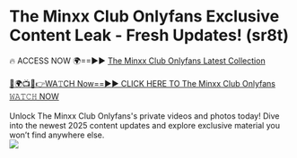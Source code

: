 # The Minxx Club Onlyfans Exclusive Content Leak - Fresh Updates! (sr8t)

🔥 ACCESS NOW 🌍==►► <a href="https://tinyurl.com/kvy9nzfs" rel="nofollow">The Minxx Club Onlyfans Latest Collection</a>
<br><br>
[🔴🌍📺📱👉WA𝚃CH Now==►► CLICK HERE TO The Minxx Club Onlyfans 𝚆𝙰𝚃𝙲𝙷 NOW](https://tinyurl.com/kvy9nzfs)
<br><br>
Unlock The Minxx Club Onlyfans's private videos and photos today! Dive into the newest 2025 content updates and explore exclusive material you won’t find anywhere else.
<br>
<a href="https://tinyurl.com/kvy9nzfs" rel="nofollow" data-target="animated-image.originalLink"><img src="https://camo.githubusercontent.com/8a4f000d20f83aca3bf7ec5f350d767afa0574a8a352519fd8cfa583a6f93a33/68747470733a2f2f692e696d6775722e636f6d2f644a486b345a712e676966" data-canonical-src="https://i.imgur.com/dJHk4Zq.gif" style="max-width: 100%; display: inline-block;" data-target="animated-image.originalImage"></a>
<br>
